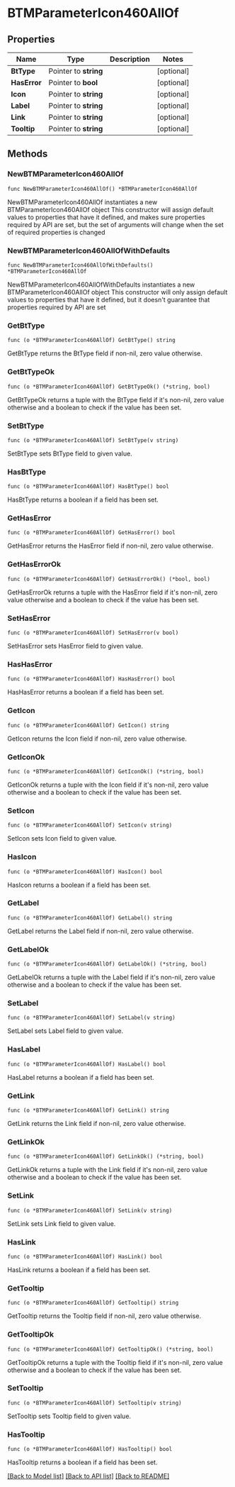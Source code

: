 # BTMParameterIcon460AllOf

## Properties

Name | Type | Description | Notes
------------ | ------------- | ------------- | -------------
**BtType** | Pointer to **string** |  | [optional] 
**HasError** | Pointer to **bool** |  | [optional] 
**Icon** | Pointer to **string** |  | [optional] 
**Label** | Pointer to **string** |  | [optional] 
**Link** | Pointer to **string** |  | [optional] 
**Tooltip** | Pointer to **string** |  | [optional] 

## Methods

### NewBTMParameterIcon460AllOf

`func NewBTMParameterIcon460AllOf() *BTMParameterIcon460AllOf`

NewBTMParameterIcon460AllOf instantiates a new BTMParameterIcon460AllOf object
This constructor will assign default values to properties that have it defined,
and makes sure properties required by API are set, but the set of arguments
will change when the set of required properties is changed

### NewBTMParameterIcon460AllOfWithDefaults

`func NewBTMParameterIcon460AllOfWithDefaults() *BTMParameterIcon460AllOf`

NewBTMParameterIcon460AllOfWithDefaults instantiates a new BTMParameterIcon460AllOf object
This constructor will only assign default values to properties that have it defined,
but it doesn't guarantee that properties required by API are set

### GetBtType

`func (o *BTMParameterIcon460AllOf) GetBtType() string`

GetBtType returns the BtType field if non-nil, zero value otherwise.

### GetBtTypeOk

`func (o *BTMParameterIcon460AllOf) GetBtTypeOk() (*string, bool)`

GetBtTypeOk returns a tuple with the BtType field if it's non-nil, zero value otherwise
and a boolean to check if the value has been set.

### SetBtType

`func (o *BTMParameterIcon460AllOf) SetBtType(v string)`

SetBtType sets BtType field to given value.

### HasBtType

`func (o *BTMParameterIcon460AllOf) HasBtType() bool`

HasBtType returns a boolean if a field has been set.

### GetHasError

`func (o *BTMParameterIcon460AllOf) GetHasError() bool`

GetHasError returns the HasError field if non-nil, zero value otherwise.

### GetHasErrorOk

`func (o *BTMParameterIcon460AllOf) GetHasErrorOk() (*bool, bool)`

GetHasErrorOk returns a tuple with the HasError field if it's non-nil, zero value otherwise
and a boolean to check if the value has been set.

### SetHasError

`func (o *BTMParameterIcon460AllOf) SetHasError(v bool)`

SetHasError sets HasError field to given value.

### HasHasError

`func (o *BTMParameterIcon460AllOf) HasHasError() bool`

HasHasError returns a boolean if a field has been set.

### GetIcon

`func (o *BTMParameterIcon460AllOf) GetIcon() string`

GetIcon returns the Icon field if non-nil, zero value otherwise.

### GetIconOk

`func (o *BTMParameterIcon460AllOf) GetIconOk() (*string, bool)`

GetIconOk returns a tuple with the Icon field if it's non-nil, zero value otherwise
and a boolean to check if the value has been set.

### SetIcon

`func (o *BTMParameterIcon460AllOf) SetIcon(v string)`

SetIcon sets Icon field to given value.

### HasIcon

`func (o *BTMParameterIcon460AllOf) HasIcon() bool`

HasIcon returns a boolean if a field has been set.

### GetLabel

`func (o *BTMParameterIcon460AllOf) GetLabel() string`

GetLabel returns the Label field if non-nil, zero value otherwise.

### GetLabelOk

`func (o *BTMParameterIcon460AllOf) GetLabelOk() (*string, bool)`

GetLabelOk returns a tuple with the Label field if it's non-nil, zero value otherwise
and a boolean to check if the value has been set.

### SetLabel

`func (o *BTMParameterIcon460AllOf) SetLabel(v string)`

SetLabel sets Label field to given value.

### HasLabel

`func (o *BTMParameterIcon460AllOf) HasLabel() bool`

HasLabel returns a boolean if a field has been set.

### GetLink

`func (o *BTMParameterIcon460AllOf) GetLink() string`

GetLink returns the Link field if non-nil, zero value otherwise.

### GetLinkOk

`func (o *BTMParameterIcon460AllOf) GetLinkOk() (*string, bool)`

GetLinkOk returns a tuple with the Link field if it's non-nil, zero value otherwise
and a boolean to check if the value has been set.

### SetLink

`func (o *BTMParameterIcon460AllOf) SetLink(v string)`

SetLink sets Link field to given value.

### HasLink

`func (o *BTMParameterIcon460AllOf) HasLink() bool`

HasLink returns a boolean if a field has been set.

### GetTooltip

`func (o *BTMParameterIcon460AllOf) GetTooltip() string`

GetTooltip returns the Tooltip field if non-nil, zero value otherwise.

### GetTooltipOk

`func (o *BTMParameterIcon460AllOf) GetTooltipOk() (*string, bool)`

GetTooltipOk returns a tuple with the Tooltip field if it's non-nil, zero value otherwise
and a boolean to check if the value has been set.

### SetTooltip

`func (o *BTMParameterIcon460AllOf) SetTooltip(v string)`

SetTooltip sets Tooltip field to given value.

### HasTooltip

`func (o *BTMParameterIcon460AllOf) HasTooltip() bool`

HasTooltip returns a boolean if a field has been set.


[[Back to Model list]](../README.md#documentation-for-models) [[Back to API list]](../README.md#documentation-for-api-endpoints) [[Back to README]](../README.md)


